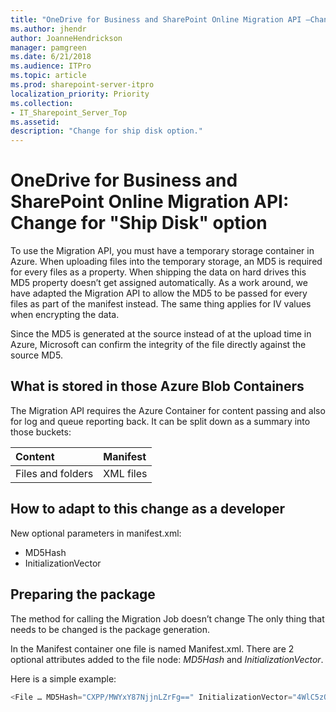 ```yaml
---
title: "OneDrive for Business and SharePoint Online Migration API –Change for Ship Disk option"
ms.author: jhendr
author: JoanneHendrickson
manager: pamgreen
ms.date: 6/21/2018
ms.audience: ITPro
ms.topic: article
ms.prod: sharepoint-server-itpro
localization_priority: Priority
ms.collection: 
- IT_Sharepoint_Server_Top
ms.assetid: 
description: "Change for ship disk option."
---
```

# OneDrive for Business and SharePoint Online Migration API:  Change for "Ship Disk" option

To use the Migration API, you must have a temporary storage container in Azure. When uploading files into the temporary storage, an MD5 is required for every files as a property. When shipping the data on hard drives this MD5 property doesn’t get assigned automatically.  As a work around, we have adapted the Migration API to allow the MD5 to be passed for every files as part of the manifest instead. The same thing applies for IV values when encrypting the data.

Since the MD5 is generated at the source instead of at the upload time in Azure, Microsoft can confirm the integrity of the file directly against the source MD5.   

## What is stored in those Azure Blob Containers

The Migration API requires the Azure Container for content passing and also for log and queue reporting back. It can be split down as a summary into those buckets:<br>

|**Content**|**Manifest**|
|:-----|:-----|
|Files and folders|XML files|


## How to adapt to this change as a developer

New optional parameters in manifest.xml:

- MD5Hash <br>
- InitializationVector


## Preparing the package
The method for calling the Migration Job doesn’t change The only thing that needs to be changed is the package generation. 

In the Manifest container one file is named Manifest.xml. There are 2 optional attributes added to the file node: *MD5Hash* and *InitializationVector*. <br>

Here is a simple example:

```csharp
<File … MD5Hash="CXPP/MWYxY87NjjnLZrFg==" InitializationVector="4WlC5zQK0r9s39LoB2w==" />
```
